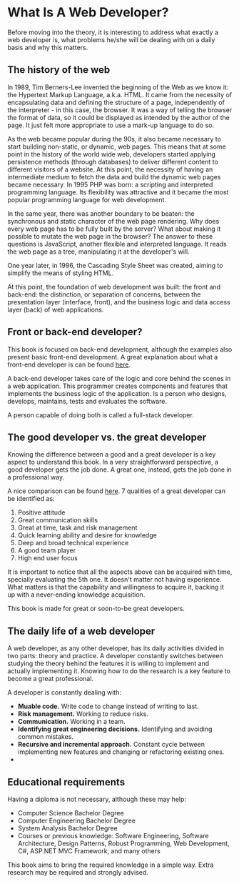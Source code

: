 # What Is A Web Developer?

  Before moving into the theory, it is interesting to address what exactly a web developer is, what problems he/she will be dealing with on a daily basis and why this matters.
  
## The history of the web

  In 1989, Tim Berners-Lee invented the beginning of the Web as we know it: the Hypertext Markup Language, a.k.a. HTML. It came from the necessity of encapsulating data and defining the structure of a page, independently of the interpreter - in this case, the browser. It was a way of telling the browser the format of data, so it could be displayed as intended by the author of the page. It just felt more appropriate to use a mark-up language to do so.
  
As the web became popular during the 90s, it also became necessary to start building non-static, or dynamic, web pages. This means that at some point in the history of the world wide web, developers started applying persistence methods (through databases) to deliver different content to different visitors of a website. At this point, the necessity of having an intermediate medium to fetch the data and build the dynamic web pages became necessary. In 1995 PHP was born: a scripting and interpreted programming language. Its flexibility was attractive and it became the most popular programming language for web development.
  
In the same year, there was another boundary to be beaten: the synchronous and static character of the web page rendering. Why does every web page has to be fully built by the server? What about making it possible to mutate the web page in the browser? The answer to these questions is JavaScript, another flexible and interpreted language. It reads the web page as a tree, manipulating it at the developer's will.
  
One year later, in 1996, the Cascading Style Sheet was created, aiming to simplify the means of styling HTML.
  
At this point, the foundation of web development was built: the front and back-end: the distinction, or separation of concerns, between the presentation layer (interface, front), and the business logic and data access layer (back) of web applications.
  
## Front or back-end developer?

This book is focused on back-end development, although the examples also present basic front-end development. A great explanation about what a front-end developer is can be found [here](http://www.frontendhandbook.com/what-is-a-FD.html).

A back-end developer takes care of the logic and core behind the scenes in a web application. This programmer creates components and features that implements the business logic of the application. Is a person who designs, develops, maintains, tests and evaluates the software.

A person capable of doing both is called a full-stack developer.
  
  ## The good developer vs. the great developer
  
Knowing the difference between a good and a great developer is a key aspect to understand this book. In a very straightforward perspective, a good developer gets the job done. A great one, instead, gets the job done in a professional way.

A nice comparison can be found [here](https://www.quora.com/Whats-the-difference-between-a-good-developer-and-a-great-developer). 7 qualities of a great developer can be identified as:
  
  1. Positive attitude
  2. Great communication skills
  3. Great at time, task and risk management
  4. Quick learning ability and desire for knowledge
  5. Deep and broad technical experience
  6. A good team player
  7. High end user focus

It is important to notice that all the aspects above can be acquired with time, specially evaluating the 5th one. It doesn't matter not having experience. What matters is that the capability and willingness to acquire it, backing it up with a never-ending knowledge acquisition.

This book is made for great or soon-to-be great developers. 
  
## The daily life of a web developer
A web developer, as any other developer, has its daily activities divided in two parts: theory and practice. A developer constantly switches between studying the theory behind the features it is willing to implement and actually implementing it. Knowing how to do the research is a key feature to become a great professional.

A developer is constantly dealing with:

* **Muable code.** Write code to change instead of writing to last.
* **Risk management.** Working to reduce risks.
* **Communication.** Working in a team.
* **Identifying great engineering decisions.** Identifying and avoiding common mistakes.
* **Recursive and incremental approach.** Constant cycle between implementing new features and changing or refactoring existing ones.
* 
## Educational requirements
Having a diploma is not necessary, although these may help:

* Computer Science Bachelor Degree
* Computer Engineering Bachelor Degree
* System Analysis Bachelor Degree
* Courses or previous knowledge: Software Engineering, Software Architecture, Design Patterns, Robust Programming, Web Development, C#, ASP.NET MVC Framework, and many others

This book aims to bring the required knowledge in a simple way. Extra research may be required and strongly advised.

